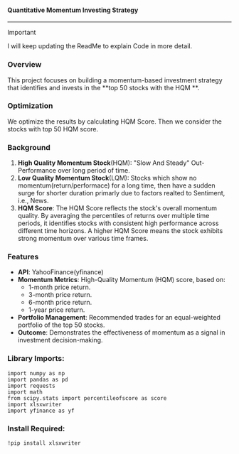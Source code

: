 #### Quantitative Momentum Investing Strategy
---
> [!IMPORTANT]  
> I will keep updating the ReadMe to explain Code in more detail.

### Overview
This project focuses on building a momentum-based investment strategy that identifies and invests in the **top 50 stocks with the HQM **. 

### Optimization
We optimize the results by calculating HQM Score. Then we consider the stocks with top 50 HQM score.

### Background
1. **High Quality Momentum Stock**(HQM): "Slow And Steady" Out-Performance over long period of time.
2. **Low Quality Momentum Stock**(LQM): Stocks which show no momentum(return/performace) for a long time, then have a sudden surge for shorter duration primarly due to factors realted to Sentiment, i.e., News.
3. **HQM Score**: The HQM Score reflects the stock's overall momentum quality. By averaging the percentiles of returns over multiple time periods, it identifies stocks with consistent high performance across different time horizons. A higher HQM Score means the stock exhibits strong momentum over various time frames.

### Features
- **API**: YahooFinance(yfinance)
- **Momentum Metrics**: High-Quality Momentum (HQM) score, based on:
  - 1-month price return.
  - 3-month price return.
  - 6-month price return.
  - 1-year price return.
- **Portfolio Management**: Recommended trades for an equal-weighted portfolio of the top 50 stocks.
- **Outcome**: Demonstrates the effectiveness of momentum as a signal in investment decision-making.

### Library Imports:
```
import numpy as np
import pandas as pd
import requests
import math
from scipy.stats import percentileofscore as score
import xlsxwriter
import yfinance as yf
```

### Install Required:
```
!pip install xlsxwriter
```
